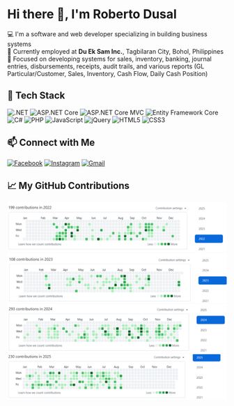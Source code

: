 # Hi there 👋, I'm Roberto Dusal

💻 I'm a software and web developer specializing in building business systems  
🏢 Currently employed at **Du Ek Sam Inc.**, Tagbilaran City, Bohol, Philippines  
📍 Focused on developing systems for sales, inventory, banking, journal entries, disbursements, receipts, audit trails, and various reports (GL Particular/Customer, Sales, Inventory, Cash Flow, Daily Cash Position)

## 🔧 Tech Stack
![.NET](https://img.shields.io/badge/.NET-512BD4?style=flat&logo=dotnet&logoColor=white)
![ASP.NET Core](https://img.shields.io/badge/ASP.NET_Core-5C2D91?style=flat&logo=dotnet&logoColor=white)
![ASP.NET Core MVC](https://img.shields.io/badge/ASP.NET_MVC-68217A?style=flat&logo=dotnet&logoColor=white)
![Entity Framework Core](https://img.shields.io/badge/EF_Core-6DB33F?style=flat&logo=ef&logoColor=white)
![C#](https://img.shields.io/badge/CSharp-239120?style=flat&logo=c-sharp&logoColor=white)
![PHP](https://img.shields.io/badge/PHP-777BB4?style=flat&logo=php&logoColor=white)
![JavaScript](https://img.shields.io/badge/JavaScript-F7DF1E?style=flat&logo=javascript&logoColor=black)
![jQuery](https://img.shields.io/badge/jQuery-0769AD?style=flat&logo=jquery&logoColor=white)
![HTML5](https://img.shields.io/badge/HTML5-E34F26?style=flat&logo=html5&logoColor=white)
![CSS3](https://img.shields.io/badge/CSS3-1572B6?style=flat&logo=css3&logoColor=white)

## 📫 Connect with Me
[![Facebook](https://img.shields.io/badge/Facebook-1877F2?style=flat&logo=facebook&logoColor=white)](https://www.facebook.com/roberto.dusal)
[![Instagram](https://img.shields.io/badge/Instagram-E4405F?style=flat&logo=instagram&logoColor=white)](https://www.instagram.com/robertdusal)
[![Gmail](https://img.shields.io/badge/Email-dusalrobert@gmail.com-D14836?style=flat&logo=gmail&logoColor=white)](mailto:dusalrobert@gmail.com)


## 📈 My GitHub Contributions

![GitHub Contribution Graph](https://raw.githubusercontent.com/RobertDusal/RobertDusal/main/contribution-graph.png)
![GitHub Contribution Graph](https://raw.githubusercontent.com/RobertDusal/RobertDusal/main/contribution-graph2.png)
![GitHub Contribution Graph](https://raw.githubusercontent.com/RobertDusal/RobertDusal/main/contribution-graph3.png)
![GitHub Contribution Graph](https://raw.githubusercontent.com/RobertDusal/RobertDusal/main/contribution-graph4.png)


